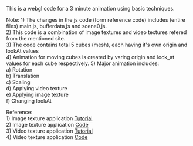 This is a webgl code for a 3 minute animation using basic techniques.


Note:
      1) The changes in the js code (form reference code) includes (entire files) main.js, bufferdata,js and scene0,js.      
      2) This code is a combination of image textures and video textures refered from the mentioned site.      
      3) The code contains total 5 cubes (mesh), each having it's own origin and lookAt values    
      4) Animation for moving cubes is created by varing origin and look_at values for each cube respectively.
      5) Major animation includes:                                                                 
                  a) Rotation                                                                                      
                  b) Translation                                                                                
                  c) Scaling                                                                                                                                                      
                  d) Applying video texture                                                                
                  e) Applying image texture                                                                                   
                  f) Changing lookAt                                                                                        
      



Reference:                                                                                 
      1) Image texture application [Tutorial](https://developer.mozilla.org/en-US/docs/Web/API/WebGL_API/Tutorial/Using_textures_in_WebGL)          
      2) Image texture application [Code](https://github.com/mdn/webgl-examples/blob/gh-pages/tutorial/sample7/webgl-demo.js)               
      3) Video texture application [Tutorial](https://developer.mozilla.org/en-US/docs/Web/API/WebGL_API/Tutorial/Animating_textures_in_WebGL)          
      4) Video texture application [Code](https://github.com/mdn/webgl-examples/blob/gh-pages/tutorial/sample8/webgl-demo.js)
